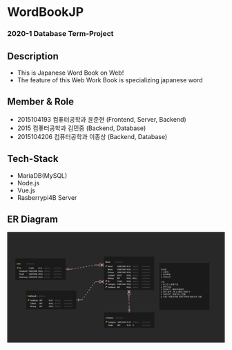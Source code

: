 # WordBookJP
### 2020-1 Database Term-Project
## Description
- This is Japanese Word Book on Web!
- The feature of this Web Work Book is specializing japanese word
## Member & Role
- 2015104193 컴퓨터공학과 윤준현 (Frontend, Server, Backend)
- 2015 컴퓨터공학과 김민중 (Backend, Database)
- 2015104206 컴퓨터공학과 이종상 (Backend, Database)
## Tech-Stack
- MariaDB(MySQL)
- Node.js
- Vue.js
- Rasberrypi4B Server

## ER Diagram
![ERD](https://github.com/JunjaK/WordBookJP/blob/master/ERD%20Schema.png?raw=true)
